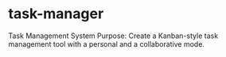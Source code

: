 # task-manager
Task Management System Purpose: Create a Kanban-style task management tool with a personal and a collaborative mode. 
